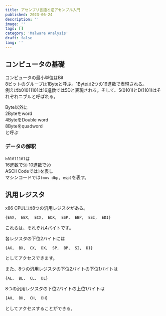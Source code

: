 ```yaml
---
title: アセンブリ言語と逆アセンブル入門
published: 2023-06-24
description: ''
image: ''
tags: []
category: 'Malware Analysis'
draft: false 
lang: ''
---
```


## コンピュータの基礎

コンピュータの最小単位はBit  
8ビットのグループは1Byteと呼ぶ。1Byteは2つの16進数で表現される。  
例えばb01011101は16進数では5Dと表現される。そして、5(0101)とD(1101)はそれぞれニブルと呼ばれる。

Byte以外に  
2Byteをword  
4ByteをDouble word    
8Byteをquadword  
と呼ぶ

### データの解釈
`b01011101`は  
16進数で`5D`
10進数で`93`  
ASCII Codeでは`]`を表し  
マシンコードでは`(mov dbp, esp)`を表す。  

## 汎用レジスタ  

x86 CPUには8つの汎用レジスタがある。
```bash 
{EAX,  EBX,  ECX,  EDX,  ESP,  EBP,  ESI,  EDI}
```

これらは、それぞれ4バイトです。　　

各レジスタの下位2バイトには　
```bash
{AX,  BX,  CX,  DX,  SP,  BP,  SI,  DI}
```
としてアクセスできます。　　

また、8つの汎用レジスタの下位2バイトの下位1バイトは
```bash
{AL,  BL,  CL,  DL}
```
8つの汎用レジスタの下位2バイトの上位1バイトは
```bash
{AH,  BH,  CH,  DH}
```
としてアクセスすることができる。　　
